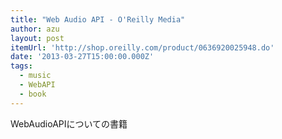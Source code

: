 ```yaml
---
title: "Web Audio API - O'Reilly Media"
author: azu
layout: post
itemUrl: 'http://shop.oreilly.com/product/0636920025948.do'
date: '2013-03-27T15:00:00.000Z'
tags:
  - music
  - WebAPI
  - book
---
```

WebAudioAPIについての書籍
